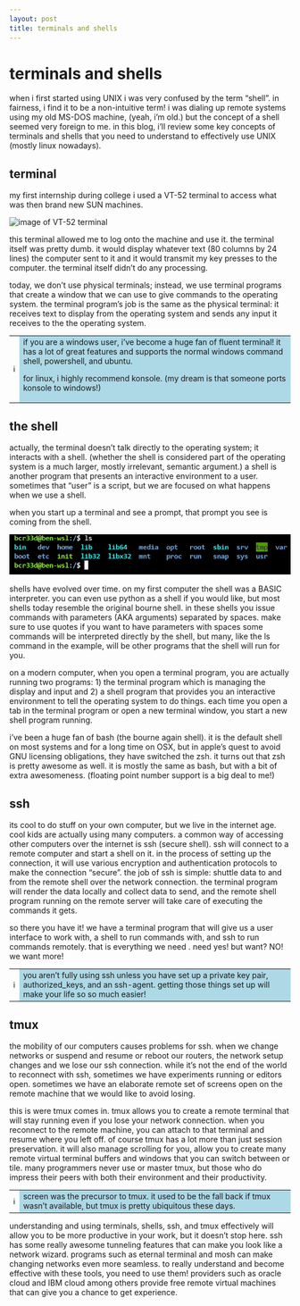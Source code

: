 ```yaml
---
layout: post
title: terminals and shells
---
```


# terminals and shells

when i first started using UNIX i was very confused by the term “shell”. in fairness, i find it to be a non-intuitive term! i was dialing up remote systems using my old MS-DOS machine, (yeah, i’m old.) but the concept of a shell seemed very foreign to me. in this blog, i’ll review some key concepts of terminals and shells that you need to understand to effectively use UNIX (mostly linux nowadays).

## terminal

my first internship during college i used a VT-52 terminal to access what was then brand new SUN machines.

![image of VT-52 terminal](https://upload.wikimedia.org/wikipedia/commons/1/1c/Terminal-dec-vt52.jpg)

this terminal allowed me to log onto the machine and use it. the terminal itself was pretty dumb. it would display whatever text (80 columns by 24 lines) the computer sent to it and it would transmit my key presses to the computer. the terminal itself didn’t do any processing.

today, we don’t use physical terminals; instead, we use terminal programs that create a window that we can use to give commands to the operating system. the terminal program’s job is the same as the physical terminal: it receives text to display from the operating system and sends any input it receives to the the operating system.

<table>
<tr>
<td>
&#x2139;&#xFE0F;
</td>
<td bgcolor="lightblue">
if you are a windows user, i’ve become a huge fan of fluent terminal! it has a lot of great features and supports the normal windows command shell, powershell, and ubuntu.

for linux, i highly recommend konsole. (my dream is that someone ports konsole to windows!)
</td>
</tr>
</table>

## the shell

actually, the terminal doesn’t talk directly to the operating system; it interacts with a shell. (whether the shell is considered part of the operating system is a much larger, mostly irrelevant, semantic argument.) a shell is another program that presents an interactive environment to a user. sometimes that “user” is a script, but we are focused on what happens when we use a shell.

when you start up a terminal and see a prompt, that prompt you see is coming from the shell.

![shell with ls command](/assets/shell.png)

shells have evolved over time. on my first computer the shell was a BASIC interpreter. you can even use python as a shell if you would like, but most shells today resemble the original bourne shell. in these shells you issue commands with parameters (AKA arguments) separated by spaces. make sure to use quotes if you want to have parameters with spaces   some commands will be interpreted directly by the shell, but many, like the ls command in the example, will be other programs that the shell will run for you.

on a modern computer, when you open a terminal program, you are actually running two programs: 1) the terminal program which is managing the display and input and 2) a shell program that provides you an interactive environment to tell the operating system to do things. each time you open a tab in the terminal program or open a new terminal window, you start a new shell program running.

i’ve been a huge fan of bash (the bourne again shell). it is the default shell on most systems and for a long time on OSX, but in apple’s quest to avoid GNU licensing obligations, they have switched the zsh. it turns out that zsh is pretty awesome as well. it is mostly the same as bash, but with a bit of extra awesomeness. (floating point number support is a big deal to me!)

## ssh

its cool to do stuff on your own computer, but we live in the internet age. cool kids are actually using many computers. a common way of accessing other computers over the internet is ssh (secure shell). ssh will connect to a remote computer and start a shell on it. in the process of setting up the connection, it will use various encryption and authentication protocols to make the connection “secure”. the job of ssh is simple: shuttle data to and from the remote shell over the network connection. the terminal program will render the data locally and collect data to send, and the remote shell program running on the remote server will take care of executing the commands it gets.

so there you have it! we have a terminal program that will give us a user interface to work with, a shell to run commands with, and ssh to run commands remotely. that is everything we need . need yes! but want? NO! we want more!

<table>
<tr>
<td>
&#x2139;&#xFE0F;
</td>
<td bgcolor="lightblue">
you aren’t fully using ssh unless you have set up a private key pair, authorized_keys, and an ssh-agent. getting those things set up will make your life so so much easier!
</td>
</tr>
</table>

## tmux

the mobility of our computers causes problems for ssh. when we change networks or suspend and resume or reboot our routers, the network setup changes and we lose our ssh connection. while it’s not the end of the world to reconnect with ssh, sometimes we have experiments running or editors open. sometimes we have an elaborate remote set of screens open on the remote machine that we would like to avoid losing.

this is were tmux comes in. tmux allows you to create a remote terminal that will stay running even if you lose your network connection. when you reconnect to the remote machine, you can attach to that terminal and resume where you left off. of course tmux has a lot more than just session preservation. it will also manage scrolling for you, allow you to create many remote virtual terminal buffers and windows that you can switch between or tile. many programmers never use or master tmux, but those who do impress their peers with both their environment and their productivity.

<table>
<tr>
<td>
&#x2139;&#xFE0F;
</td>
<td bgcolor="lightblue">
screen was the precursor to tmux. it used to be the fall back if tmux wasn’t available, but tmux is pretty ubiquitous these days.
</td>
</tr>
</table>

understanding and using terminals, shells, ssh, and tmux effectively will allow you to be more productive in your work, but it doesn’t stop here. ssh has some really awesome tunneling features that can make you look like a network wizard. programs such as eternal terminal and mosh can make changing networks even more seamless. to really understand and become effective with these tools, you need to use them! providers such as oracle cloud and IBM cloud among others provide free remote virtual machines that can give you a chance to get experience.
